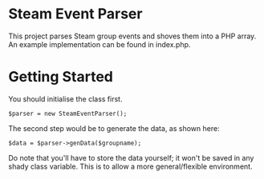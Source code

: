 Steam Event Parser
=====

This project parses Steam group events and shoves them into a PHP
array. An example implementation can be found in index.php.

Getting Started
=====

You should initialise the class first.

    $parser = new SteamEventParser();

The second step would be to generate the data, as shown here:

    $data = $parser->genData($groupname);

Do note that you'll have to store the data yourself; it won't be
saved in any shady class variable. This is to allow a more general/flexible
environment.
